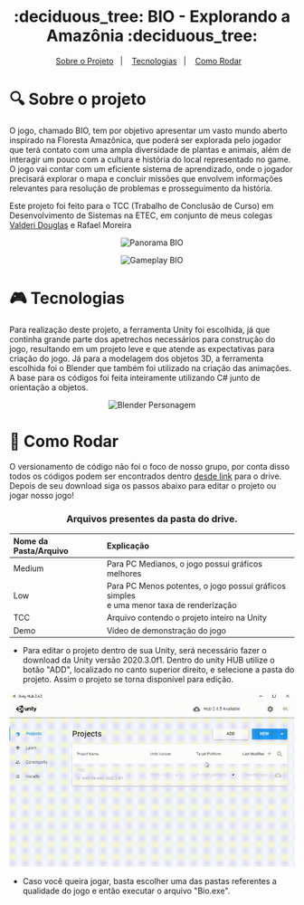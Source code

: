 <h1 align="center">
    :deciduous_tree: BIO - Explorando a Amazônia :deciduous_tree:
</h1>

<p align="center">
  <a href="#projeto">Sobre o Projeto</a>&nbsp;&nbsp;&nbsp;|&nbsp;&nbsp;&nbsp;
  <a href="#tecnologias">Tecnologias</a>&nbsp;&nbsp;&nbsp;|&nbsp;&nbsp;&nbsp;
  <a href="#rodar">Como Rodar</a>&nbsp;&nbsp;&nbsp;
</p>

<span id="projeto">

# :mag: Sobre o projeto

O jogo, chamado BIO, tem por objetivo apresentar um vasto mundo aberto inspirado na Floresta Amazônica, que poderá ser explorada pelo jogador que terá contato com uma ampla diversidade de plantas e animais, além de interagir um pouco com a cultura e história do local representado no game. O jogo vai contar com um eficiente sistema de aprendizado, onde o jogador precisará explorar o mapa e concluir missões que envolvem informações relevantes para resolução de problemas e prosseguimento da história.
  
Este projeto foi feito para o TCC (Trabalho de Conclusão de Curso) em Desenvolvimento de Sistemas na ETEC, em conjunto de meus colegas [Valderi Douglas](https://github.com/ValderiDouglas) e Rafael Moreira   

<p align="center">
<img src = "./panorama.gif" alt = "Panorama BIO"/>
</p>
    
<p align="center">
<img src = "./gameplay.gif" alt = "Gameplay BIO"/>
</p>

<span id="tecnologias">

# :video_game: Tecnologias

Para realização deste projeto, a ferramenta Unity foi escolhida, já que continha grande parte dos apetrechos necessários para construção do jogo, resultando em um projeto leve e que atende as expectativas para criação do jogo. Já para a modelagem dos objetos 3D, a ferramenta escolhida foi o Blender que também foi utilizado na criação das animações. A base para os códigos foi feita inteiramente utilizando C# junto de orientação a objetos.
  
<p align="center">
<img src = "./blender.gif" alt = "Blender Personagem"/>
</p>

<span id="rodar">

# :page_facing_up: Como Rodar

O versionamento de código não foi o foco de nosso grupo, por conta disso todos os códigos podem ser encontrados dentro [desde link](https://drive.google.com/drive/folders/1xPmMhbRYXJUonfC9aKz5I0CCCp5qqWZ-?usp=sharing) para o drive. Depois de seu download siga os passos abaixo para editar o projeto ou jogar nosso jogo!

<h3 align = "center"> Arquivos presentes da pasta do drive. </h3>
<div align = "center">

|Nome da Pasta/Arquivo| Explicação         |
| :----------------   | :----------------- | 
|Medium               | Para PC Medianos, o jogo possui gráficos melhores | 
|Low                  | Para PC Menos potentes, o jogo possui gráficos simples <br> e uma menor taxa de renderização |
|TCC                  | Arquivo contendo o projeto inteiro na Unity | 
|Demo                 | Vídeo de demonstração do jogo | 

</div>
  
- Para editar o projeto dentro de sua Unity, será necessário fazer o download da Unity versão 2020.3.0f1. Dentro do unity HUB utilize o botão "ADD", localizado no canto superior direito, e selecione a pasta do projeto. Assim o projeto se torna disponível para edição. 

<p align="center">
<img src = "./unityhub.gif" alt = "Unity HUB Tutorial"/>
</p>

- Caso você queira jogar, basta escolher uma das pastas referentes a qualidade do jogo e então executar o arquivo "Bio.exe".
